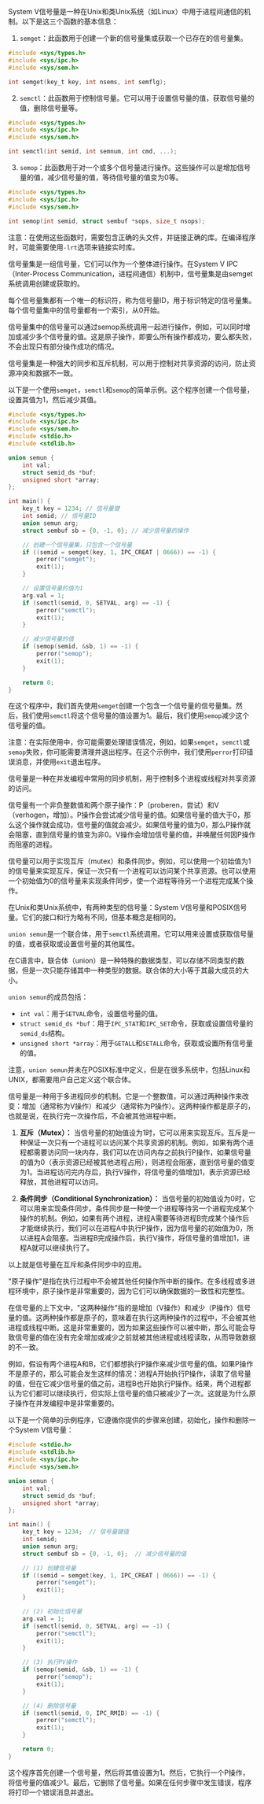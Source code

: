 System V信号量是一种在Unix和类Unix系统（如Linux）中用于进程间通信的机制。以下是这三个函数的基本信息：

1. `semget`：此函数用于创建一个新的信号量集或获取一个已存在的信号量集。

```c
#include <sys/types.h>
#include <sys/ipc.h>
#include <sys/sem.h>

int semget(key_t key, int nsems, int semflg);
```

2. `semctl`：此函数用于控制信号量。它可以用于设置信号量的值，获取信号量的值，删除信号量等。

```c
#include <sys/types.h>
#include <sys/ipc.h>
#include <sys/sem.h>

int semctl(int semid, int semnum, int cmd, ...);
```

3. `semop`：此函数用于对一个或多个信号量进行操作。这些操作可以是增加信号量的值，减少信号量的值，等待信号量的值变为0等。

```c
#include <sys/types.h>
#include <sys/ipc.h>
#include <sys/sem.h>

int semop(int semid, struct sembuf *sops, size_t nsops);
```

注意：在使用这些函数时，需要包含正确的头文件，并链接正确的库。在编译程序时，可能需要使用`-lrt`选项来链接实时库。


信号量集是一组信号量，它们可以作为一个整体进行操作。在System V IPC（Inter-Process Communication，进程间通信）机制中，信号量集是由semget系统调用创建或获取的。

每个信号量集都有一个唯一的标识符，称为信号量ID，用于标识特定的信号量集。每个信号量集中的信号量都有一个索引，从0开始。

信号量集中的信号量可以通过semop系统调用一起进行操作，例如，可以同时增加或减少多个信号量的值。这是原子操作，即要么所有操作都成功，要么都失败，不会出现只有部分操作成功的情况。

信号量集是一种强大的同步和互斥机制，可以用于控制对共享资源的访问，防止资源冲突和数据不一致。



以下是一个使用`semget`，`semctl`和`semop`的简单示例。这个程序创建一个信号量，设置其值为1，然后减少其值。

```c
#include <sys/types.h>
#include <sys/ipc.h>
#include <sys/sem.h>
#include <stdio.h>
#include <stdlib.h>

union semun {
    int val;
    struct semid_ds *buf;
    unsigned short *array;
};

int main() {
    key_t key = 1234; // 信号量键
    int semid; // 信号量ID
    union semun arg;
    struct sembuf sb = {0, -1, 0}; // 减少信号量的操作

    // 创建一个信号量集，只包含一个信号量
    if ((semid = semget(key, 1, IPC_CREAT | 0666)) == -1) {
        perror("semget");
        exit(1);
    }

    // 设置信号量的值为1
    arg.val = 1;
    if (semctl(semid, 0, SETVAL, arg) == -1) {
        perror("semctl");
        exit(1);
    }

    // 减少信号量的值
    if (semop(semid, &sb, 1) == -1) {
        perror("semop");
        exit(1);
    }

    return 0;
}
```

在这个程序中，我们首先使用`semget`创建一个包含一个信号量的信号量集。然后，我们使用`semctl`将这个信号量的值设置为1。最后，我们使用`semop`减少这个信号量的值。

注意：在实际使用中，你可能需要处理错误情况，例如，如果`semget`，`semctl`或`semop`失败，你可能需要清理并退出程序。在这个示例中，我们使用`perror`打印错误消息，并使用`exit`退出程序。


信号量是一种在并发编程中常用的同步机制，用于控制多个进程或线程对共享资源的访问。

信号量有一个非负整数值和两个原子操作：P（proberen，尝试）和V（verhogen，增加）。P操作会尝试减少信号量的值。如果信号量的值大于0，那么这个操作就会成功，信号量的值就会减少。如果信号量的值为0，那么P操作就会阻塞，直到信号量的值变为非0。V操作会增加信号量的值，并唤醒任何因P操作而阻塞的进程。

信号量可以用于实现互斥（mutex）和条件同步。例如，可以使用一个初始值为1的信号量来实现互斥，保证一次只有一个进程可以访问某个共享资源。也可以使用一个初始值为0的信号量来实现条件同步，使一个进程等待另一个进程完成某个操作。

在Unix和类Unix系统中，有两种类型的信号量：System V信号量和POSIX信号量。它们的接口和行为略有不同，但基本概念是相同的。



`union semun`是一个联合体，用于`semctl`系统调用。它可以用来设置或获取信号量的值，或者获取或设置信号量的其他属性。

在C语言中，联合体（union）是一种特殊的数据类型，可以存储不同类型的数据，但是一次只能存储其中一种类型的数据。联合体的大小等于其最大成员的大小。

`union semun`的成员包括：

- `int val`：用于`SETVAL`命令，设置信号量的值。
- `struct semid_ds *buf`：用于`IPC_STAT`和`IPC_SET`命令，获取或设置信号量的`semid_ds`结构。
- `unsigned short *array`：用于`GETALL`和`SETALL`命令，获取或设置所有信号量的值。

注意，`union semun`并未在POSIX标准中定义，但是在很多系统中，包括Linux和UNIX，都需要用户自己定义这个联合体。


信号量是一种用于多进程同步的机制。它是一个整数值，可以通过两种操作来改变：增加（通常称为V操作）和减少（通常称为P操作）。这两种操作都是原子的，也就是说，在执行完一次操作后，不会被其他进程中断。

1. **互斥（Mutex）：** 当信号量的初始值设为1时，它可以用来实现互斥。互斥是一种保证一次只有一个进程可以访问某个共享资源的机制。例如，如果有两个进程都需要访问同一块内存，我们可以在访问内存之前执行P操作，如果信号量的值为0（表示资源已经被其他进程占用），则进程会阻塞，直到信号量的值变为1。当进程访问完内存后，执行V操作，将信号量的值增加1，表示资源已经释放，其他进程可以访问。

2. **条件同步（Conditional Synchronization）：** 当信号量的初始值设为0时，它可以用来实现条件同步。条件同步是一种使一个进程等待另一个进程完成某个操作的机制。例如，如果有两个进程，进程A需要等待进程B完成某个操作后才能继续执行，我们可以在进程A中执行P操作，因为信号量的初始值为0，所以进程A会阻塞。当进程B完成操作后，执行V操作，将信号量的值增加1，进程A就可以继续执行了。

以上就是信号量在互斥和条件同步中的应用。

"原子操作"是指在执行过程中不会被其他任何操作所中断的操作。在多线程或多进程环境中，原子操作是非常重要的，因为它们可以确保数据的一致性和完整性。

在信号量的上下文中，"这两种操作"指的是增加（V操作）和减少（P操作）信号量的值。这两种操作都是原子的，意味着在执行这两种操作的过程中，不会被其他进程或线程中断。这是非常重要的，因为如果这些操作可以被中断，那么可能会导致信号量的值在没有完全增加或减少之前就被其他进程或线程读取，从而导致数据的不一致。

例如，假设有两个进程A和B，它们都想执行P操作来减少信号量的值。如果P操作不是原子的，那么可能会发生这样的情况：进程A开始执行P操作，读取了信号量的值，但在它减少信号量的值之前，进程B也开始执行P操作。结果，两个进程都认为它们都可以继续执行，但实际上信号量的值只被减少了一次。这就是为什么原子操作在并发编程中是非常重要的。


以下是一个简单的示例程序，它遵循你提供的步骤来创建，初始化，操作和删除一个System V信号量：

```c
#include <stdio.h>
#include <stdlib.h>
#include <sys/ipc.h>
#include <sys/sem.h>

union semun {
    int val;
    struct semid_ds *buf;
    unsigned short *array;
};

int main() {
    key_t key = 1234;  // 信号量键值
    int semid;
    union semun arg;
    struct sembuf sb = {0, -1, 0};  // 减少信号量的值

    // (1) 创建信号量
    if ((semid = semget(key, 1, IPC_CREAT | 0666)) == -1) {
        perror("semget");
        exit(1);
    }

    // (2) 初始化信号量
    arg.val = 1;
    if (semctl(semid, 0, SETVAL, arg) == -1) {
        perror("semctl");
        exit(1);
    }

    // (3) 执行PV操作
    if (semop(semid, &sb, 1) == -1) {
        perror("semop");
        exit(1);
    }

    // (4) 删除信号量
    if (semctl(semid, 0, IPC_RMID) == -1) {
        perror("semctl");
        exit(1);
    }

    return 0;
}
```

这个程序首先创建一个信号量，然后将其值设置为1。然后，它执行一个P操作，将信号量的值减少1。最后，它删除了信号量。如果在任何步骤中发生错误，程序将打印一个错误消息并退出。
